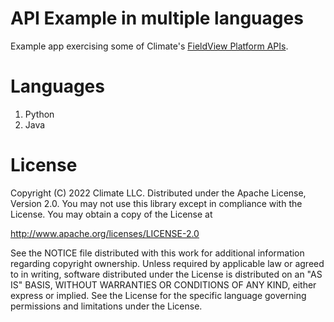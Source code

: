 # API Example in multiple languages 

Example app exercising some of Climate's [FieldView Platform APIs](https://dev.fieldview.com).

# Languages 
1. Python
2. Java

# License

Copyright (C) 2022 Climate LLC. Distributed under the Apache License, Version 2.0. You may not use this library except in compliance with the License. You may obtain a copy of the License at

http://www.apache.org/licenses/LICENSE-2.0

See the NOTICE file distributed with this work for additional information regarding copyright ownership. Unless required by applicable law or agreed to in writing, software distributed under the License is distributed on an "AS IS" BASIS, WITHOUT WARRANTIES OR CONDITIONS OF ANY KIND, either express or implied. See the License for the specific language governing permissions and limitations under the License.